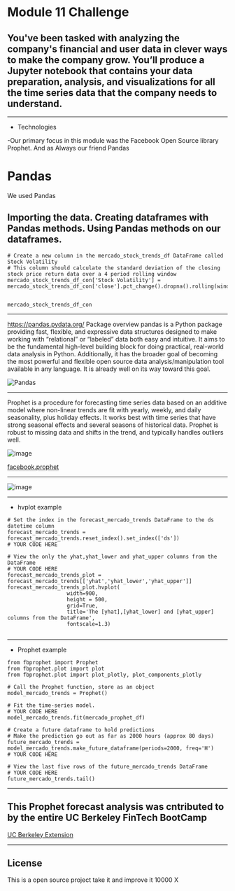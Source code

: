 # Module 11 Challenge

## You've been tasked with analyzing the company's financial and user data in clever ways to make the company grow. You’ll produce a Jupyter notebook that contains your data preparation, analysis, and visualizations for all the time series data that the company needs to understand.

---

* Technologies 

-Our primary focus in this module was the Facebook Open Source library Prophet.
And as Always our friend Pandas


# Pandas
We used Pandas

Importing the data.
Creating dataframes with Pandas methods.
Using Pandas methods on our dataframes.
---
```
# Create a new column in the mercado_stock_trends_df DataFrame called Stock Volatility
# This column should calculate the standard deviation of the closing stock price return data over a 4 period rolling window
mercado_stock_trends_df_con['Stock Volatility'] = mercado_stock_trends_df_con['close'].pct_change().dropna().rolling(window=4).std()


mercado_stock_trends_df_con
```
---
https://pandas.pydata.org/
Package overview
pandas is a Python package providing fast, flexible, and expressive data structures designed to make working with “relational” or “labeled” data both easy and intuitive. It aims to be the fundamental high-level building block for doing practical, real-world data analysis in Python. Additionally, it has the broader goal of becoming the most powerful and flexible open source data analysis/manipulation tool available in any language. It is already well on its way toward this goal.

![Pandas](https://miro.medium.com/max/819/1*Dss7A8Z-M4x8LD9ccgw7pQ.png)

---

Prophet is a procedure for forecasting time series data based on an additive model where non-linear trends are fit with yearly, weekly, and daily seasonality, plus holiday effects. It works best with time series that have strong seasonal effects and several seasons of historical data. Prophet is robust to missing data and shifts in the trend, and typically handles outliers well.

![image](https://www.kdnuggets.com/wp-content/uploads/prophet-facebook.jpg)

[facebook.prophet](https://facebook.github.io/prophet/docs/quick_start.html#python-api)

---

![image](https://user-images.githubusercontent.com/73854785/112027668-9fa55d00-8af4-11eb-8655-a6000a2c6a9e.png)


---

* hvplot example
```
# Set the index in the forecast_mercado_trends DataFrame to the ds datetime column
forecast_mercado_trends = forecast_mercado_trends.reset_index().set_index(['ds'])
# YOUR CODE HERE

# View the only the yhat,yhat_lower and yhat_upper columns from the DataFrame
# YOUR CODE HERE
forecast_mercado_trends_plot = forecast_mercado_trends[['yhat','yhat_lower','yhat_upper']]
forecast_mercado_trends_plot.hvplot(
                   width=900,
                   height = 500,
                   grid=True,
                   title='The [yhat],[yhat_lower] and [yhat_upper] columns from the DataFrame',
                   fontscale=1.3)
                   
```
---

* Prophet example 
```
from fbprophet import Prophet
from fbprophet.plot import plot
from fbprophet.plot import plot_plotly, plot_components_plotly

# Call the Prophet function, store as an object
model_mercado_trends = Prophet()

# Fit the time-series model.
# YOUR CODE HERE
model_mercado_trends.fit(mercado_prophet_df)

# Create a future dataframe to hold predictions
# Make the prediction go out as far as 2000 hours (approx 80 days)
future_mercado_trends = model_mercado_trends.make_future_dataframe(periods=2000, freq='H')
# YOUR CODE HERE

# View the last five rows of the future_mercado_trends DataFrame
# YOUR CODE HERE
future_mercado_trends.tail()
```
---


## This Prophet forecast analysis was cntributed to by the entire UC Berkeley FinTech BootCamp 
[UC Berkeley Extension](https://bootcamp.berkeley.edu/fintech/)

---
## License

This is a open source project take it and improve it 10000 X
